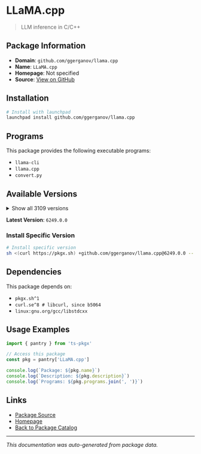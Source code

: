 # LLaMA.cpp

> LLM inference in C/C++

## Package Information

- **Domain**: `github.com/ggerganov/llama.cpp`
- **Name**: `LLaMA.cpp`
- **Homepage**: Not specified
- **Source**: [View on GitHub](https://github.com/pkgxdev/pantry/tree/main/projects/github.com/ggerganov/llama.cpp/package.yml)

## Installation

```bash
# Install with launchpad
launchpad install github.com/ggerganov/llama.cpp
```

## Programs

This package provides the following executable programs:

- `llama-cli`
- `llama.cpp`
- `convert.py`

## Available Versions

<details>
<summary>Show all 3109 versions</summary>

- `6249.0.0`, `6248.0.0`, `6247.0.0`, `6246.0.0`, `6245.0.0`
- `6244.0.0`, `6243.0.0`, `6242.0.0`, `6241.0.0`, `6240.0.0`
- `6239.0.0`, `6238.0.0`, `6237.0.0`, `6236.0.0`, `6235.0.0`
- `6229.0.0`, `6228.0.0`, `6225.0.0`, `6218.0.0`, `6215.0.0`
- `6214.0.0`, `6213.0.0`, `6210.0.0`, `6209.0.0`, `6208.0.0`
- `6207.0.0`, `6205.0.0`, `6204.0.0`, `6202.0.0`, `6201.0.0`
- `6199.0.0`, `6195.0.0`, `6193.0.0`, `6191.0.0`, `6190.0.0`
- `6189.0.0`, `6188.0.0`, `6187.0.0`, `6185.0.0`, `6184.0.0`
- `6183.0.0`, `6182.0.0`, `6181.0.0`, `6180.0.0`, `6179.0.0`
- `6178.0.0`, `6177.0.0`, `6176.0.0`, `6175.0.0`, `6174.0.0`
- `6173.0.0`, `6153.0.0`, `6152.0.0`, `6150.0.0`, `6149.0.0`
- `6148.0.0`, `6144.0.0`, `6143.0.0`, `6141.0.0`, `6140.0.0`
- `6139.0.0`, `6138.0.0`, `6137.0.0`, `6136.0.0`, `6135.0.0`
- `6134.0.0`, `6132.0.0`, `6131.0.0`, `6129.0.0`, `6128.0.0`
- `6124.0.0`, `6123.0.0`, `6122.0.0`, `6121.0.0`, `6119.0.0`
- `6118.0.0`, `6117.0.0`, `6116.0.0`, `6115.0.0`, `6114.0.0`
- `6113.0.0`, `6111.0.0`, `6109.0.0`, `6106.0.0`, `6105.0.0`
- `6104.0.0`, `6103.0.0`, `6102.0.0`, `6101.0.0`, `6100.0.0`
- `6099.0.0`, `6098.0.0`, `6097.0.0`, `6096.0.0`, `6095.0.0`
- `6093.0.0`, `6092.0.0`, `6090.0.0`, `6089.0.0`, `6088.0.0`
- `6087.0.0`, `6085.0.0`, `6084.0.0`, `6083.0.0`, `6082.0.0`
- `6081.0.0`, `6080.0.0`, `6079.0.0`, `6078.0.0`, `6076.0.0`
- `6075.0.0`, `6074.0.0`, `6073.0.0`, `6070.0.0`, `6067.0.0`
- `6066.0.0`, `6065.0.0`, `6064.0.0`, `6063.0.0`, `6062.0.0`
- `6061.0.0`, `6060.0.0`, `6059.0.0`, `6058.0.0`, `6057.0.0`
- `6056.0.0`, `6055.0.0`, `6054.0.0`, `6052.0.0`, `6051.0.0`
- `6050.0.0`, `6049.0.0`, `6048.0.0`, `6047.0.0`, `6045.0.0`
- `6044.0.0`, `6043.0.0`, `6042.0.0`, `6041.0.0`, `6040.0.0`
- `6039.0.0`, `6038.0.0`, `6037.0.0`, `6036.0.0`, `6035.0.0`
- `6032.0.0`, `6031.0.0`, `6030.0.0`, `6029.0.0`, `6027.0.0`
- `6026.0.0`, `6025.0.0`, `6024.0.0`, `6023.0.0`, `6022.0.0`
- `6020.0.0`, `6018.0.0`, `6017.0.0`, `6016.0.0`, `6015.0.0`
- `6014.0.0`, `6013.0.0`, `6012.0.0`, `6011.0.0`, `6002.0.0`
- `6001.0.0`, `6000.0.0`, `5999.0.0`, `5998.0.0`, `5997.0.0`
- `5996.0.0`, `5995.0.0`, `5994.0.0`, `5993.0.0`, `5992.0.0`
- `5990.0.0`, `5989.0.0`, `5988.0.0`, `5987.0.0`, `5986.0.0`
- `5985.0.0`, `5984.0.0`, `5981.0.0`, `5980.0.0`, `5979.0.0`
- `5978.0.0`, `5976.0.0`, `5975.0.0`, `5973.0.0`, `5972.0.0`
- `5970.0.0`, `5968.0.0`, `5967.0.0`, `5966.0.0`, `5965.0.0`
- `5963.0.0`, `5962.0.0`, `5961.0.0`, `5960.0.0`, `5959.0.0`
- `5958.0.0`, `5957.0.0`, `5956.0.0`, `5954.0.0`, `5953.0.0`
- `5952.0.0`, `5950.0.0`, `5949.0.0`, `5943.0.0`, `5942.0.0`
- `5941.0.0`, `5940.0.0`, `5937.0.0`, `5936.0.0`, `5935.0.0`
- `5934.0.0`, `5933.0.0`, `5932.0.0`, `5930.0.0`, `5929.0.0`
- `5928.0.0`, `5927.0.0`, `5924.0.0`, `5923.0.0`, `5922.0.0`
- `5921.0.0`, `5920.0.0`, `5919.0.0`, `5916.0.0`, `5914.0.0`
- `5913.0.0`, `5912.0.0`, `5911.0.0`, `5910.0.0`, `5909.0.0`
- `5908.0.0`, `5904.0.0`, `5902.0.0`, `5901.0.0`, `5900.0.0`
- `5899.0.0`, `5898.0.0`, `5897.0.0`, `5896.0.0`, `5895.0.0`
- `5894.0.0`, `5893.0.0`, `5892.0.0`, `5891.0.0`, `5890.0.0`
- `5889.0.0`, `5888.0.0`, `5887.0.0`, `5886.0.0`, `5884.0.0`
- `5882.0.0`, `5880.0.0`, `5876.0.0`, `5875.0.0`, `5874.0.0`
- `5873.0.0`, `5872.0.0`, `5870.0.0`, `5869.0.0`, `5868.0.0`
- `5867.0.0`, `5866.0.0`, `5865.0.0`, `5864.0.0`, `5863.0.0`
- `5862.0.0`, `5861.0.0`, `5860.0.0`, `5859.0.0`, `5858.0.0`
- `5857.0.0`, `5856.0.0`, `5855.0.0`, `5854.0.0`, `5853.0.0`
- `5852.0.0`, `5851.0.0`, `5849.0.0`, `5848.0.0`, `5847.0.0`
- `5846.0.0`, `5845.0.0`, `5844.0.0`, `5843.0.0`, `5841.0.0`
- `5840.0.0`, `5839.0.0`, `5838.0.0`, `5837.0.0`, `5836.0.0`
- `5835.0.0`, `5834.0.0`, `5833.0.0`, `5832.0.0`, `5831.0.0`
- `5830.0.0`, `5829.0.0`, `5828.0.0`, `5827.0.0`, `5826.0.0`
- `5825.0.0`, `5824.0.0`, `5823.0.0`, `5822.0.0`, `5821.0.0`
- `5820.0.0`, `5819.0.0`, `5817.0.0`, `5816.0.0`, `5815.0.0`
- `5814.0.0`, `5812.0.0`, `5811.0.0`, `5809.0.0`, `5808.0.0`
- `5804.0.0`, `5803.0.0`, `5802.0.0`, `5801.0.0`, `5798.0.0`
- `5797.0.0`, `5795.0.0`, `5794.0.0`, `5793.0.0`, `5792.0.0`
- `5788.0.0`, `5787.0.0`, `5785.0.0`, `5784.0.0`, `5783.0.0`
- `5782.0.0`, `5780.0.0`, `5778.0.0`, `5777.0.0`, `5775.0.0`
- `5774.0.0`, `5773.0.0`, `5772.0.0`, `5771.0.0`, `5770.0.0`
- `5769.0.0`, `5760.0.0`, `5759.0.0`, `5757.0.0`, `5756.0.0`
- `5755.0.0`, `5754.0.0`, `5753.0.0`, `5752.0.0`, `5751.0.0`
- `5749.0.0`, `5747.0.0`, `5745.0.0`, `5744.0.0`, `5743.0.0`
- `5742.0.0`, `5740.0.0`, `5738.0.0`, `5737.0.0`, `5736.0.0`
- `5735.0.0`, `5734.0.0`, `5733.0.0`, `5731.0.0`, `5729.0.0`
- `5728.0.0`, `5726.0.0`, `5723.0.0`, `5722.0.0`, `5721.0.0`
- `5720.0.0`, `5719.0.0`, `5718.0.0`, `5717.0.0`, `5716.0.0`
- `5715.0.0`, `5714.0.0`, `5713.0.0`, `5712.0.0`, `5711.0.0`
- `5709.0.0`, `5708.0.0`, `5707.0.0`, `5706.0.0`, `5704.0.0`
- `5703.0.0`, `5702.0.0`, `5701.0.0`, `5699.0.0`, `5698.0.0`
- `5697.0.0`, `5696.0.0`, `5695.0.0`, `5693.0.0`, `5689.0.0`
- `5688.0.0`, `5687.0.0`, `5686.0.0`, `5685.0.0`, `5684.0.0`
- `5683.0.0`, `5682.0.0`, `5681.0.0`, `5679.0.0`, `5676.0.0`
- `5675.0.0`, `5674.0.0`, `5673.0.0`, `5672.0.0`, `5671.0.0`
- `5670.0.0`, `5669.0.0`, `5668.0.0`, `5667.0.0`, `5666.0.0`
- `5664.0.0`, `5662.0.0`, `5659.0.0`, `5657.0.0`, `5655.0.0`
- `5654.0.0`, `5653.0.0`, `5652.0.0`, `5651.0.0`, `5650.0.0`
- `5649.0.0`, `5648.0.0`, `5646.0.0`, `5645.0.0`, `5644.0.0`
- `5642.0.0`, `5641.0.0`, `5640.0.0`, `5639.0.0`, `5638.0.0`
- `5637.0.0`, `5636.0.0`, `5634.0.0`, `5633.0.0`, `5632.0.0`
- `5631.0.0`, `5630.0.0`, `5629.0.0`, `5627.0.0`, `5625.0.0`
- `5624.0.0`, `5622.0.0`, `5621.0.0`, `5620.0.0`, `5618.0.0`
- `5617.0.0`, `5615.0.0`, `5614.0.0`, `5613.0.0`, `5612.0.0`
- `5610.0.0`, `5609.0.0`, `5608.0.0`, `5606.0.0`, `5604.0.0`
- `5603.0.0`, `5602.0.0`, `5601.0.0`, `5600.0.0`, `5598.0.0`
- `5596.0.0`, `5595.0.0`, `5593.0.0`, `5592.0.0`, `5591.0.0`
- `5590.0.0`, `5589.0.0`, `5588.0.0`, `5587.0.0`, `5586.0.0`
- `5585.0.0`, `5584.0.0`, `5581.0.0`, `5580.0.0`, `5578.0.0`
- `5577.0.0`, `5576.0.0`, `5575.0.0`, `5574.0.0`, `5573.0.0`
- `5572.0.0`, `5571.0.0`, `5569.0.0`, `5568.0.0`, `5560.0.0`
- `5559.0.0`, `5558.0.0`, `5556.0.0`, `5555.0.0`, `5554.0.0`
- `5552.0.0`, `5551.0.0`, `5548.0.0`, `5547.0.0`, `5546.0.0`
- `5545.0.0`, `5544.0.0`, `5543.0.0`, `5541.0.0`, `5540.0.0`
- `5539.0.0`, `5538.0.0`, `5537.0.0`, `5535.0.0`, `5534.0.0`
- `5533.0.0`, `5532.0.0`, `5530.0.0`, `5529.0.0`, `5526.0.0`
- `5524.0.0`, `5522.0.0`, `5519.0.0`, `5517.0.0`, `5516.0.0`
- `5515.0.0`, `5514.0.0`, `5513.0.0`, `5512.0.0`, `5510.0.0`
- `5509.0.0`, `5508.0.0`, `5506.0.0`, `5505.0.0`, `5504.0.0`
- `5503.0.0`, `5502.0.0`, `5501.0.0`, `5499.0.0`, `5498.0.0`
- `5497.0.0`, `5495.0.0`, `5494.0.0`, `5493.0.0`, `5492.0.0`
- `5490.0.0`, `5489.0.0`, `5488.0.0`, `5486.0.0`, `5484.0.0`
- `5483.0.0`, `5481.0.0`, `5480.0.0`, `5479.0.0`, `5478.0.0`
- `5477.0.0`, `5476.0.0`, `5475.0.0`, `5474.0.0`, `5473.0.0`
- `5472.0.0`, `5471.0.0`, `5468.0.0`, `5466.0.0`, `5465.0.0`
- `5464.0.0`, `5463.0.0`, `5462.0.0`, `5461.0.0`, `5460.0.0`
- `5459.0.0`, `5458.0.0`, `5456.0.0`, `5454.0.0`, `5453.0.0`
- `5452.0.0`, `5451.0.0`, `5450.0.0`, `5449.0.0`, `5448.0.0`
- `5446.0.0`, `5444.0.0`, `5443.0.0`, `5442.0.0`, `5441.0.0`
- `5440.0.0`, `5439.0.0`, `5438.0.0`, `5437.0.0`, `5436.0.0`
- `5435.0.0`, `5434.0.0`, `5432.0.0`, `5431.0.0`, `5430.0.0`
- `5429.0.0`, `5427.0.0`, `5426.0.0`, `5425.0.0`, `5423.0.0`
- `5422.0.0`, `5421.0.0`, `5417.0.0`, `5415.0.0`, `5414.0.0`
- `5412.0.0`, `5411.0.0`, `5410.0.0`, `5409.0.0`, `5406.0.0`
- `5405.0.0`, `5404.0.0`, `5402.0.0`, `5401.0.0`, `5400.0.0`
- `5395.0.0`, `5394.0.0`, `5392.0.0`, `5391.0.0`, `5390.0.0`
- `5388.0.0`, `5387.0.0`, `5385.0.0`, `5384.0.0`, `5382.0.0`
- `5381.0.0`, `5380.0.0`, `5379.0.0`, `5378.0.0`, `5377.0.0`
- `5372.0.0`, `5371.0.0`, `5370.0.0`, `5368.0.0`, `5367.0.0`
- `5366.0.0`, `5365.0.0`, `5363.0.0`, `5361.0.0`, `5360.0.0`
- `5359.0.0`, `5358.0.0`, `5357.0.0`, `5356.0.0`, `5355.0.0`
- `5354.0.0`, `5353.0.0`, `5352.0.0`, `5351.0.0`, `5350.0.0`
- `5349.0.0`, `5347.0.0`, `5346.0.0`, `5345.0.0`, `5344.0.0`
- `5342.0.0`, `5341.0.0`, `5340.0.0`, `5338.0.0`, `5336.0.0`
- `5335.0.0`, `5334.0.0`, `5333.0.0`, `5332.0.0`, `5331.0.0`
- `5330.0.0`, `5329.0.0`, `5328.0.0`, `5327.0.0`, `5326.0.0`
- `5325.0.0`, `5324.0.0`, `5323.0.0`, `5322.0.0`, `5321.0.0`
- `5320.0.0`, `5318.0.0`, `5317.0.0`, `5313.0.0`, `5311.0.0`
- `5310.0.0`, `5309.0.0`, `5308.0.0`, `5306.0.0`, `5303.0.0`
- `5302.0.0`, `5301.0.0`, `5300.0.0`, `5299.0.0`, `5298.0.0`
- `5297.0.0`, `5296.0.0`, `5295.0.0`, `5293.0.0`, `5292.0.0`
- `5289.0.0`, `5287.0.0`, `5286.0.0`, `5284.0.0`, `5283.0.0`
- `5281.0.0`, `5280.0.0`, `5279.0.0`, `5278.0.0`, `5277.0.0`
- `5276.0.0`, `5275.0.0`, `5274.0.0`, `5273.0.0`, `5272.0.0`
- `5271.0.0`, `5270.0.0`, `5269.0.0`, `5267.0.0`, `5266.0.0`
- `5265.0.0`, `5261.0.0`, `5260.0.0`, `5259.0.0`, `5258.0.0`
- `5257.0.0`, `5255.0.0`, `5254.0.0`, `5253.0.0`, `5252.0.0`
- `5250.0.0`, `5249.0.0`, `5248.0.0`, `5246.0.0`, `5243.0.0`
- `5242.0.0`, `5241.0.0`, `5239.0.0`, `5237.0.0`, `5236.0.0`
- `5235.0.0`, `5233.0.0`, `5232.0.0`, `5231.0.0`, `5230.0.0`
- `5228.0.0`, `5226.0.0`, `5225.0.0`, `5223.0.0`, `5222.0.0`
- `5221.0.0`, `5220.0.0`, `5219.0.0`, `5218.0.0`, `5217.0.0`
- `5216.0.0`, `5215.0.0`, `5214.0.0`, `5213.0.0`, `5212.0.0`
- `5211.0.0`, `5210.0.0`, `5209.0.0`, `5208.0.0`, `5207.0.0`
- `5205.0.0`, `5204.0.0`, `5202.0.0`, `5201.0.0`, `5200.0.0`
- `5199.0.0`, `5198.0.0`, `5197.0.0`, `5196.0.0`, `5195.0.0`
- `5194.0.0`, `5193.0.0`, `5192.0.0`, `5191.0.0`, `5190.0.0`
- `5189.0.0`, `5188.0.0`, `5187.0.0`, `5186.0.0`, `5185.0.0`
- `5184.0.0`, `5181.0.0`, `5180.0.0`, `5178.0.0`, `5177.0.0`
- `5176.0.0`, `5175.0.0`, `5174.0.0`, `5173.0.0`, `5171.0.0`
- `5170.0.0`, `5169.0.0`, `5166.0.0`, `5165.0.0`, `5164.0.0`
- `5163.0.0`, `5162.0.0`, `5161.0.0`, `5160.0.0`, `5159.0.0`
- `5158.0.0`, `5156.0.0`, `5155.0.0`, `5153.0.0`, `5152.0.0`
- `5151.0.0`, `5150.0.0`, `5149.0.0`, `5148.0.0`, `5147.0.0`
- `5146.0.0`, `5145.0.0`, `5144.0.0`, `5143.0.0`, `5142.0.0`
- `5141.0.0`, `5140.0.0`, `5138.0.0`, `5137.0.0`, `5136.0.0`
- `5135.0.0`, `5134.0.0`, `5133.0.0`, `5132.0.0`, `5131.0.0`
- `5129.0.0`, `5127.0.0`, `5126.0.0`, `5125.0.0`, `5124.0.0`
- `5123.0.0`, `5122.0.0`, `5121.0.0`, `5120.0.0`, `5119.0.0`
- `5118.0.0`, `5117.0.0`, `5116.0.0`, `5115.0.0`, `5114.0.0`
- `5113.0.0`, `5108.0.0`, `5107.0.0`, `5106.0.0`, `5099.0.0`
- `5097.0.0`, `5096.0.0`, `5094.0.0`, `5093.0.0`, `5092.0.0`
- `5089.0.0`, `5086.0.0`, `5085.0.0`, `5084.0.0`, `5083.0.0`
- `5082.0.0`, `5081.0.0`, `5080.0.0`, `5079.0.0`, `5078.0.0`
- `5076.0.0`, `5074.0.0`, `5073.0.0`, `5072.0.0`, `5071.0.0`
- `5066.0.0`, `5064.0.0`, `5062.0.0`, `5061.0.0`, `5060.0.0`
- `5059.0.0`, `5058.0.0`, `5057.0.0`, `5056.0.0`, `5055.0.0`
- `5054.0.0`, `5053.0.0`, `5052.0.0`, `5050.0.0`, `5049.0.0`
- `5046.0.0`, `5045.0.0`, `5043.0.0`, `5041.0.0`, `5039.0.0`
- `5038.0.0`, `5037.0.0`, `5036.0.0`, `5035.0.0`, `5034.0.0`
- `5033.0.0`, `5032.0.0`, `5031.0.0`, `5030.0.0`, `5029.0.0`
- `5028.0.0`, `5026.0.0`, `5025.0.0`, `5022.0.0`, `5021.0.0`
- `5019.0.0`, `5018.0.0`, `5017.0.0`, `5016.0.0`, `5015.0.0`
- `5013.0.0`, `5012.0.0`, `5010.0.0`, `5009.0.0`, `5006.0.0`
- `5005.0.0`, `5004.0.0`, `5003.0.0`, `5002.0.0`, `5001.0.0`
- `4999.0.0`, `4998.0.0`, `4997.0.0`, `4992.0.0`, `4991.0.0`
- `4990.0.0`, `4988.0.0`, `4987.0.0`, `4986.0.0`, `4985.0.0`
- `4984.0.0`, `4982.0.0`, `4981.0.0`, `4980.0.0`, `4978.0.0`
- `4977.0.0`, `4976.0.0`, `4974.0.0`, `4972.0.0`, `4970.0.0`
- `4969.0.0`, `4967.0.0`, `4966.0.0`, `4964.0.0`, `4963.0.0`
- `4961.0.0`, `4958.0.0`, `4957.0.0`, `4956.0.0`, `4953.0.0`
- `4951.0.0`, `4948.0.0`, `4947.0.0`, `4945.0.0`, `4944.0.0`
- `4942.0.0`, `4940.0.0`, `4939.0.0`, `4938.0.0`, `4937.0.0`
- `4936.0.0`, `4935.0.0`, `4934.0.0`, `4933.0.0`, `4932.0.0`
- `4930.0.0`, `4929.0.0`, `4927.0.0`, `4926.0.0`, `4925.0.0`
- `4924.0.0`, `4923.0.0`, `4921.0.0`, `4920.0.0`, `4919.0.0`
- `4916.0.0`, `4915.0.0`, `4914.0.0`, `4913.0.0`, `4912.0.0`
- `4911.0.0`, `4910.0.0`, `4909.0.0`, `4908.0.0`, `4907.0.0`
- `4905.0.0`, `4903.0.0`, `4902.0.0`, `4901.0.0`, `4900.0.0`
- `4899.0.0`, `4898.0.0`, `4897.0.0`, `4896.0.0`, `4895.0.0`
- `4893.0.0`, `4892.0.0`, `4891.0.0`, `4889.0.0`, `4888.0.0`
- `4886.0.0`, `4885.0.0`, `4884.0.0`, `4882.0.0`, `4880.0.0`
- `4879.0.0`, `4877.0.0`, `4876.0.0`, `4875.0.0`, `4874.0.0`
- `4873.0.0`, `4872.0.0`, `4871.0.0`, `4870.0.0`, `4869.0.0`
- `4868.0.0`, `4867.0.0`, `4865.0.0`, `4864.0.0`, `4863.0.0`
- `4861.0.0`, `4860.0.0`, `4859.0.0`, `4856.0.0`, `4855.0.0`
- `4854.0.0`, `4853.0.0`, `4851.0.0`, `4849.0.0`, `4848.0.0`
- `4847.0.0`, `4846.0.0`, `4837.0.0`, `4836.0.0`, `4835.0.0`
- `4834.0.0`, `4833.0.0`, `4832.0.0`, `4831.0.0`, `4830.0.0`
- `4829.0.0`, `4827.0.0`, `4826.0.0`, `4824.0.0`, `4823.0.0`
- `4821.0.0`, `4820.0.0`, `4819.0.0`, `4818.0.0`, `4806.0.0`
- `4805.0.0`, `4804.0.0`, `4803.0.0`, `4801.0.0`, `4800.0.0`
- `4799.0.0`, `4798.0.0`, `4797.0.0`, `4796.0.0`, `4793.0.0`
- `4792.0.0`, `4790.0.0`, `4789.0.0`, `4788.0.0`, `4786.0.0`
- `4785.0.0`, `4784.0.0`, `4783.0.0`, `4778.0.0`, `4777.0.0`
- `4776.0.0`, `4775.0.0`, `4774.0.0`, `4773.0.0`, `4771.0.0`
- `4770.0.0`, `4769.0.0`, `4768.0.0`, `4767.0.0`, `4765.0.0`
- `4764.0.0`, `4763.0.0`, `4762.0.0`, `4761.0.0`, `4760.0.0`
- `4759.0.0`, `4756.0.0`, `4755.0.0`, `4754.0.0`, `4753.0.0`
- `4751.0.0`, `4749.0.0`, `4747.0.0`, `4746.0.0`, `4745.0.0`
- `4743.0.0`, `4742.0.0`, `4739.0.0`, `4738.0.0`, `4735.0.0`
- `4734.0.0`, `4733.0.0`, `4732.0.0`, `4731.0.0`, `4730.0.0`
- `4728.0.0`, `4727.0.0`, `4724.0.0`, `4722.0.0`, `4721.0.0`
- `4720.0.0`, `4719.0.0`, `4718.0.0`, `4717.0.0`, `4716.0.0`
- `4714.0.0`, `4713.0.0`, `4712.0.0`, `4710.0.0`, `4708.0.0`
- `4707.0.0`, `4706.0.0`, `4705.0.0`, `4704.0.0`, `4702.0.0`
- `4699.0.0`, `4698.0.0`, `4696.0.0`, `4695.0.0`, `4694.0.0`
- `4692.0.0`, `4689.0.0`, `4688.0.0`, `4686.0.0`, `4683.0.0`
- `4682.0.0`, `4681.0.0`, `4679.0.0`, `4678.0.0`, `4677.0.0`
- `4676.0.0`, `4675.0.0`, `4671.0.0`, `4667.0.0`, `4666.0.0`
- `4663.0.0`, `4662.0.0`, `4661.0.0`, `4660.0.0`, `4659.0.0`
- `4658.0.0`, `4657.0.0`, `4651.0.0`, `4649.0.0`, `4648.0.0`
- `4647.0.0`, `4646.0.0`, `4644.0.0`, `4643.0.0`, `4642.0.0`
- `4641.0.0`, `4640.0.0`, `4639.0.0`, `4637.0.0`, `4636.0.0`
- `4634.0.0`, `4633.0.0`, `4631.0.0`, `4628.0.0`, `4623.0.0`
- `4621.0.0`, `4620.0.0`, `4619.0.0`, `4618.0.0`, `4617.0.0`
- `4616.0.0`, `4615.0.0`, `4614.0.0`, `4613.0.0`, `4611.0.0`
- `4610.0.0`, `4609.0.0`, `4608.0.0`, `4607.0.0`, `4606.0.0`
- `4605.0.0`, `4604.0.0`, `4603.0.0`, `4601.0.0`, `4600.0.0`
- `4599.0.0`, `4598.0.0`, `4595.0.0`, `4594.0.0`, `4589.0.0`
- `4588.0.0`, `4586.0.0`, `4585.0.0`, `4583.0.0`, `4581.0.0`
- `4580.0.0`, `4576.0.0`, `4575.0.0`, `4574.0.0`, `4572.0.0`
- `4570.0.0`, `4569.0.0`, `4568.0.0`, `4567.0.0`, `4566.0.0`
- `4565.0.0`, `4564.0.0`, `4562.0.0`, `4560.0.0`, `4559.0.0`
- `4557.0.0`, `4552.0.0`, `4550.0.0`, `4549.0.0`, `4548.0.0`
- `4547.0.0`, `4546.0.0`, `4545.0.0`, `4543.0.0`, `4542.0.0`
- `4539.0.0`, `4538.0.0`, `4537.0.0`, `4536.0.0`, `4535.0.0`
- `4534.0.0`, `4533.0.0`, `4532.0.0`, `4529.0.0`, `4528.0.0`
- `4527.0.0`, `4526.0.0`, `4525.0.0`, `4524.0.0`, `4523.0.0`
- `4522.0.0`, `4521.0.0`, `4520.0.0`, `4519.0.0`, `4518.0.0`
- `4516.0.0`, `4514.0.0`, `4513.0.0`, `4512.0.0`, `4510.0.0`
- `4509.0.0`, `4508.0.0`, `4506.0.0`, `4504.0.0`, `4503.0.0`
- `4502.0.0`, `4501.0.0`, `4500.0.0`, `4499.0.0`, `4497.0.0`
- `4493.0.0`, `4491.0.0`, `4488.0.0`, `4487.0.0`, `4485.0.0`
- `4481.0.0`, `4475.0.0`, `4474.0.0`, `4468.0.0`, `4467.0.0`
- `4466.0.0`, `4465.0.0`, `4464.0.0`, `4458.0.0`, `4457.0.0`
- `4456.0.0`, `4453.0.0`, `4451.0.0`, `4450.0.0`, `4447.0.0`
- `4446.0.0`, `4445.0.0`, `4443.0.0`, `4440.0.0`, `4439.0.0`
- `4438.0.0`, `4437.0.0`, `4435.0.0`, `4434.0.0`, `4433.0.0`
- `4432.0.0`, `4431.0.0`, `4430.0.0`, `4428.0.0`, `4426.0.0`
- `4425.0.0`, `4424.0.0`, `4423.0.0`, `4422.0.0`, `4421.0.0`
- `4420.0.0`, `4419.0.0`, `4418.0.0`, `4416.0.0`, `4415.0.0`
- `4414.0.0`, `4411.0.0`, `4409.0.0`, `4406.0.0`, `4404.0.0`
- `4403.0.0`, `4402.0.0`, `4400.0.0`, `4399.0.0`, `4398.0.0`
- `4397.0.0`, `4396.0.0`, `4394.0.0`, `4393.0.0`, `4392.0.0`
- `4391.0.0`, `4390.0.0`, `4389.0.0`, `4388.0.0`, `4387.0.0`
- `4386.0.0`, `4385.0.0`, `4384.0.0`, `4383.0.0`, `4382.0.0`
- `4381.0.0`, `4380.0.0`, `4379.0.0`, `4378.0.0`, `4376.0.0`
- `4375.0.0`, `4372.0.0`, `4371.0.0`, `4369.0.0`, `4368.0.0`
- `4367.0.0`, `4366.0.0`, `4365.0.0`, `4363.0.0`, `4362.0.0`
- `4361.0.0`, `4360.0.0`, `4359.0.0`, `4358.0.0`, `4357.0.0`
- `4354.0.0`, `4353.0.0`, `4351.0.0`, `4350.0.0`, `4349.0.0`
- `4348.0.0`, `4343.0.0`, `4342.0.0`, `4341.0.0`, `4338.0.0`
- `4337.0.0`, `4333.0.0`, `4331.0.0`, `4329.0.0`, `4327.0.0`
- `4326.0.0`, `4325.0.0`, `4324.0.0`, `4321.0.0`, `4320.0.0`
- `4319.0.0`, `4318.0.0`, `4317.0.0`, `4315.0.0`, `4314.0.0`
- `4312.0.0`, `4311.0.0`, `4304.0.0`, `4302.0.0`, `4301.0.0`
- `4300.0.0`, `4299.0.0`, `4298.0.0`, `4297.0.0`, `4296.0.0`
- `4295.0.0`, `4293.0.0`, `4292.0.0`, `4291.0.0`, `4290.0.0`
- `4288.0.0`, `4287.0.0`, `4285.0.0`, `4284.0.0`, `4283.0.0`
- `4282.0.0`, `4281.0.0`, `4280.0.0`, `4279.0.0`, `4276.0.0`
- `4273.0.0`, `4272.0.0`, `4271.0.0`, `4267.0.0`, `4266.0.0`
- `4265.0.0`, `4262.0.0`, `4261.0.0`, `4260.0.0`, `4258.0.0`
- `4256.0.0`, `4255.0.0`, `4254.0.0`, `4253.0.0`, `4248.0.0`
- `4246.0.0`, `4243.0.0`, `4242.0.0`, `4240.0.0`, `4239.0.0`
- `4234.0.0`, `4233.0.0`, `4231.0.0`, `4230.0.0`, `4227.0.0`
- `4226.0.0`, `4224.0.0`, `4222.0.0`, `4221.0.0`, `4220.0.0`
- `4219.0.0`, `4218.0.0`, `4217.0.0`, `4216.0.0`, `4215.0.0`
- `4214.0.0`, `4212.0.0`, `4210.0.0`, `4209.0.0`, `4208.0.0`
- `4206.0.0`, `4204.0.0`, `4203.0.0`, `4202.0.0`, `4201.0.0`
- `4200.0.0`, `4195.0.0`, `4191.0.0`, `4179.0.0`, `4178.0.0`
- `4177.0.0`, `4176.0.0`, `4175.0.0`, `4174.0.0`, `4173.0.0`
- `4171.0.0`, `4170.0.0`, `4169.0.0`, `4168.0.0`, `4167.0.0`
- `4164.0.0`, `4163.0.0`, `4162.0.0`, `4161.0.0`, `4160.0.0`
- `4157.0.0`, `4154.0.0`, `4153.0.0`, `4151.0.0`, `4150.0.0`
- `4149.0.0`, `4148.0.0`, `4143.0.0`, `4142.0.0`, `4141.0.0`
- `4139.0.0`, `4138.0.0`, `4137.0.0`, `4134.0.0`, `4133.0.0`
- `4132.0.0`, `4131.0.0`, `4130.0.0`, `4129.0.0`, `4128.0.0`
- `4127.0.0`, `4126.0.0`, `4122.0.0`, `4120.0.0`, `4118.0.0`
- `4115.0.0`, `4114.0.0`, `4113.0.0`, `4112.0.0`, `4111.0.0`
- `4103.0.0`, `4102.0.0`, `4100.0.0`, `4098.0.0`, `4095.0.0`
- `4094.0.0`, `4092.0.0`, `4091.0.0`, `4088.0.0`, `4087.0.0`
- `4082.0.0`, `4081.0.0`, `4080.0.0`, `4079.0.0`, `4078.0.0`
- `4077.0.0`, `4076.0.0`, `4075.0.0`, `4071.0.0`, `4069.0.0`
- `4068.0.0`, `4067.0.0`, `4066.0.0`, `4065.0.0`, `4062.0.0`
- `4056.0.0`, `4055.0.0`, `4053.0.0`, `4052.0.0`, `4050.0.0`
- `4048.0.0`, `4044.0.0`, `4042.0.0`, `4041.0.0`, `4040.0.0`
- `4038.0.0`, `4037.0.0`, `4036.0.0`, `4034.0.0`, `4033.0.0`
- `4032.0.0`, `4027.0.0`, `4026.0.0`, `4025.0.0`, `4024.0.0`
- `4023.0.0`, `4020.0.0`, `4019.0.0`, `4016.0.0`, `4015.0.0`
- `4014.0.0`, `4013.0.0`, `4011.0.0`, `4010.0.0`, `4009.0.0`
- `4007.0.0`, `4006.0.0`, `4005.0.0`, `4003.0.0`, `4002.0.0`
- `4001.0.0`, `4000.0.0`, `3999.0.0`, `3998.0.0`, `3997.0.0`
- `3996.0.0`, `3995.0.0`, `3994.0.0`, `3991.0.0`, `3990.0.0`
- `3989.0.0`, `3988.0.0`, `3987.0.0`, `3985.0.0`, `3984.0.0`
- `3983.0.0`, `3982.0.0`, `3978.0.0`, `3977.0.0`, `3975.0.0`
- `3974.0.0`, `3972.0.0`, `3971.0.0`, `3970.0.0`, `3967.0.0`
- `3964.0.0`, `3962.0.0`, `3961.0.0`, `3960.0.0`, `3958.0.0`
- `3957.0.0`, `3952.0.0`, `3950.0.0`, `3949.0.0`, `3948.0.0`
- `3946.0.0`, `3943.0.0`, `3942.0.0`, `3941.0.0`, `3940.0.0`
- `3939.0.0`, `3938.0.0`, `3936.0.0`, `3935.0.0`, `3933.0.0`
- `3932.0.0`, `3931.0.0`, `3930.0.0`, `3927.0.0`, `3926.0.0`
- `3925.0.0`, `3923.0.0`, `3922.0.0`, `3921.0.0`, `3920.0.0`
- `3917.0.0`, `3916.0.0`, `3914.0.0`, `3912.0.0`, `3911.0.0`
- `3909.0.0`, `3907.0.0`, `3906.0.0`, `3905.0.0`, `3904.0.0`
- `3903.0.0`, `3902.0.0`, `3901.0.0`, `3899.0.0`, `3898.0.0`
- `3896.0.0`, `3895.0.0`, `3892.0.0`, `3889.0.0`, `3887.0.0`
- `3886.0.0`, `3883.0.0`, `3880.0.0`, `3878.0.0`, `3874.0.0`
- `3873.0.0`, `3872.0.0`, `3870.0.0`, `3869.0.0`, `3868.0.0`
- `3867.0.0`, `3866.0.0`, `3865.0.0`, `3864.0.0`, `3863.0.0`
- `3861.0.0`, `3856.0.0`, `3855.0.0`, `3853.0.0`, `3849.0.0`
- `3848.0.0`, `3847.0.0`, `3841.0.0`, `3837.0.0`, `3835.0.0`
- `3834.0.0`, `3832.0.0`, `3831.0.0`, `3829.0.0`, `3828.0.0`
- `3827.0.0`, `3825.0.0`, `3824.0.0`, `3823.0.0`, `3822.0.0`
- `3821.0.0`, `3818.0.0`, `3817.0.0`, `3816.0.0`, `3814.0.0`
- `3813.0.0`, `3812.0.0`, `3811.0.0`, `3808.0.0`, `3807.0.0`
- `3806.0.0`, `3805.0.0`, `3804.0.0`, `3803.0.0`, `3802.0.0`
- `3801.0.0`, `3800.0.0`, `3799.0.0`, `3798.0.0`, `3795.0.0`
- `3790.0.0`, `3789.0.0`, `3788.0.0`, `3787.0.0`, `3786.0.0`
- `3785.0.0`, `3783.0.0`, `3782.0.0`, `3781.0.0`, `3779.0.0`
- `3778.0.0`, `3777.0.0`, `3775.0.0`, `3774.0.0`, `3772.0.0`
- `3771.0.0`, `3770.0.0`, `3767.0.0`, `3766.0.0`, `3765.0.0`
- `3764.0.0`, `3763.0.0`, `3761.0.0`, `3760.0.0`, `3759.0.0`
- `3756.0.0`, `3755.0.0`, `3754.0.0`, `3753.0.0`, `3752.0.0`
- `3751.0.0`, `3750.0.0`, `3749.0.0`, `3747.0.0`, `3744.0.0`
- `3743.0.0`, `3740.0.0`, `3737.0.0`, `3735.0.0`, `3733.0.0`
- `3731.0.0`, `3729.0.0`, `3728.0.0`, `3727.0.0`, `3726.0.0`
- `3725.0.0`, `3723.0.0`, `3721.0.0`, `3720.0.0`, `3718.0.0`
- `3717.0.0`, `3716.0.0`, `3715.0.0`, `3714.0.0`, `3713.0.0`
- `3711.0.0`, `3707.0.0`, `3706.0.0`, `3705.0.0`, `3704.0.0`
- `3703.0.0`, `3702.0.0`, `3701.0.0`, `3700.0.0`, `3699.0.0`
- `3688.0.0`, `3687.0.0`, `3686.0.0`, `3685.0.0`, `3684.0.0`
- `3683.0.0`, `3682.0.0`, `3681.0.0`, `3680.0.0`, `3678.0.0`
- `3677.0.0`, `3676.0.0`, `3675.0.0`, `3674.0.0`, `3672.0.0`
- `3671.0.0`, `3669.0.0`, `3668.0.0`, `3667.0.0`, `3666.0.0`
- `3664.0.0`, `3661.0.0`, `3658.0.0`, `3656.0.0`, `3655.0.0`
- `3654.0.0`, `3652.0.0`, `3651.0.0`, `3649.0.0`, `3647.0.0`
- `3645.0.0`, `3644.0.0`, `3643.0.0`, `3639.0.0`, `3636.0.0`
- `3635.0.0`, `3634.0.0`, `3633.0.0`, `3632.0.0`, `3631.0.0`
- `3630.0.0`, `3629.0.0`, `3625.0.0`, `3623.0.0`, `3622.0.0`
- `3621.0.0`, `3620.0.0`, `3617.0.0`, `3616.0.0`, `3615.0.0`
- `3614.0.0`, `3613.0.0`, `3612.0.0`, `3611.0.0`, `3610.0.0`
- `3609.0.0`, `3608.0.0`, `3607.0.0`, `3606.0.0`, `3604.0.0`
- `3603.0.0`, `3600.0.0`, `3599.0.0`, `3598.0.0`, `3593.0.0`
- `3592.0.0`, `3591.0.0`, `3590.0.0`, `3589.0.0`, `3588.0.0`
- `3587.0.0`, `3585.0.0`, `3584.0.0`, `3583.0.0`, `3582.0.0`
- `3581.0.0`, `3580.0.0`, `3578.0.0`, `3577.0.0`, `3575.0.0`
- `3574.0.0`, `3573.0.0`, `3571.0.0`, `3567.0.0`, `3566.0.0`
- `3565.0.0`, `3564.0.0`, `3563.0.0`, `3561.0.0`, `3560.0.0`
- `3559.0.0`, `3557.0.0`, `3556.0.0`, `3551.0.0`, `3547.0.0`
- `3543.0.0`, `3542.0.0`, `3541.0.0`, `3540.0.0`, `3539.0.0`
- `3538.0.0`, `3537.0.0`, `3536.0.0`, `3534.0.0`, `3532.0.0`
- `3531.0.0`, `3529.0.0`, `3528.0.0`, `3527.0.0`, `3525.0.0`
- `3524.0.0`, `3522.0.0`, `3520.0.0`, `3519.0.0`, `3517.0.0`
- `3516.0.0`, `3515.0.0`, `3512.0.0`, `3510.0.0`, `3509.0.0`
- `3508.0.0`, `3506.0.0`, `3505.0.0`, `3504.0.0`, `3503.0.0`
- `3502.0.0`, `3501.0.0`, `3500.0.0`, `3499.0.0`, `3498.0.0`
- `3497.0.0`, `3496.0.0`, `3495.0.0`, `3490.0.0`, `3489.0.0`
- `3488.0.0`, `3487.0.0`, `3486.0.0`, `3485.0.0`, `3484.0.0`
- `3483.0.0`, `3482.0.0`, `3479.0.0`, `3472.0.0`, `3471.0.0`
- `3470.0.0`, `3469.0.0`, `3468.0.0`, `3467.0.0`, `3465.0.0`
- `3464.0.0`, `3463.0.0`, `3462.0.0`, `3461.0.0`, `3460.0.0`
- `3459.0.0`, `3458.0.0`, `3456.0.0`, `3452.0.0`, `3451.0.0`
- `3450.0.0`, `3449.0.0`, `3447.0.0`, `3445.0.0`, `3442.0.0`
- `3441.0.0`, `3440.0.0`, `3438.0.0`, `3437.0.0`, `3436.0.0`
- `3434.0.0`, `3433.0.0`, `3428.0.0`, `3427.0.0`, `3425.0.0`
- `3423.0.0`, `3421.0.0`, `3419.0.0`, `3418.0.0`, `3416.0.0`
- `3412.0.0`, `3408.0.0`, `3407.0.0`, `3406.0.0`, `3405.0.0`
- `3403.0.0`, `3402.0.0`, `3400.0.0`, `3398.0.0`, `3396.0.0`
- `3394.0.0`, `3393.0.0`, `3392.0.0`, `3389.0.0`, `3387.0.0`
- `3386.0.0`, `3385.0.0`, `3384.0.0`, `3383.0.0`, `3382.0.0`
- `3381.0.0`, `3378.0.0`, `3376.0.0`, `3375.0.0`, `3374.0.0`
- `3373.0.0`, `3371.0.0`, `3370.0.0`, `3369.0.0`, `3368.0.0`
- `3367.0.0`, `3366.0.0`, `3365.0.0`, `3363.0.0`, `3361.0.0`
- `3358.0.0`, `3356.0.0`, `3355.0.0`, `3354.0.0`, `3353.0.0`
- `3347.0.0`, `3345.0.0`, `3342.0.0`, `3341.0.0`, `3340.0.0`
- `3334.0.0`, `3333.0.0`, `3332.0.0`, `3328.0.0`, `3327.0.0`
- `3325.0.0`, `3324.0.0`, `3322.0.0`, `3317.0.0`, `3316.0.0`
- `3315.0.0`, `3314.0.0`, `3311.0.0`, `3309.0.0`, `3307.0.0`
- `3306.0.0`, `3305.0.0`, `3304.0.0`, `3303.0.0`, `3295.0.0`
- `3294.0.0`, `3293.0.0`, `3292.0.0`, `3291.0.0`, `3290.0.0`
- `3289.0.0`, `3287.0.0`, `3286.0.0`, `3285.0.0`, `3284.0.0`
- `3283.0.0`, `3282.0.0`, `3280.0.0`, `3279.0.0`, `3278.0.0`
- `3276.0.0`, `3274.0.0`, `3273.0.0`, `3269.0.0`, `3267.0.0`
- `3266.0.0`, `3265.0.0`, `3264.0.0`, `3263.0.0`, `3262.0.0`
- `3261.0.0`, `3260.0.0`, `3259.0.0`, `3258.0.0`, `3256.0.0`
- `3254.0.0`, `3252.0.0`, `3250.0.0`, `3249.0.0`, `3248.0.0`
- `3246.0.0`, `3245.0.0`, `3243.0.0`, `3242.0.0`, `3241.0.0`
- `3240.0.0`, `3233.0.0`, `3232.0.0`, `3231.0.0`, `3230.0.0`
- `3229.0.0`, `3228.0.0`, `3227.0.0`, `3226.0.0`, `3223.0.0`
- `3222.0.0`, `3220.0.0`, `3219.0.0`, `3218.0.0`, `3216.0.0`
- `3212.0.0`, `3211.0.0`, `3209.0.0`, `3208.0.0`, `3206.0.0`
- `3205.0.0`, `3204.0.0`, `3202.0.0`, `3201.0.0`, `3199.0.0`
- `3197.0.0`, `3195.0.0`, `3194.0.0`, `3193.0.0`, `3190.0.0`
- `3189.0.0`, `3188.0.0`, `3187.0.0`, `3186.0.0`, `3184.0.0`
- `3183.0.0`, `3182.0.0`, `3181.0.0`, `3180.0.0`, `3179.0.0`
- `3178.0.0`, `3177.0.0`, `3175.0.0`, `3166.0.0`, `3163.0.0`
- `3162.0.0`, `3158.0.0`, `3156.0.0`, `3154.0.0`, `3153.0.0`
- `3152.0.0`, `3151.0.0`, `3150.0.0`, `3149.0.0`, `3148.0.0`
- `3147.0.0`, `3146.0.0`, `3145.0.0`, `3143.0.0`, `3140.0.0`
- `3139.0.0`, `3138.0.0`, `3135.0.0`, `3134.0.0`, `3131.0.0`
- `3130.0.0`, `3091.0.0`, `3089.0.0`, `3088.0.0`, `3087.0.0`
- `3086.0.0`, `3085.0.0`, `3083.0.0`, `3082.0.0`, `3080.0.0`
- `3079.0.0`, `3078.0.0`, `3077.0.0`, `3076.0.0`, `3075.0.0`
- `3074.0.0`, `3073.0.0`, `3072.0.0`, `3071.0.0`, `3070.0.0`
- `3067.0.0`, `3066.0.0`, `3065.0.0`, `3063.0.0`, `3058.0.0`
- `3056.0.0`, `3051.0.0`, `3046.0.0`, `3045.0.0`, `3044.0.0`
- `3042.0.0`, `3040.0.0`, `3039.0.0`, `3038.0.0`, `3037.0.0`
- `3036.0.0`, `3035.0.0`, `3033.0.0`, `3030.0.0`, `3029.0.0`
- `3028.0.0`, `3027.0.0`, `3026.0.0`, `3025.0.0`, `3024.0.0`
- `3023.0.0`, `3021.0.0`, `3019.0.0`, `3018.0.0`, `3015.0.0`
- `3014.0.0`, `3012.0.0`, `3011.0.0`, `3010.0.0`, `3008.0.0`
- `3007.0.0`, `3006.0.0`, `3003.0.0`, `3001.0.0`, `2998.0.0`
- `2996.0.0`, `2995.0.0`, `2994.0.0`, `2993.0.0`, `2992.0.0`
- `2989.0.0`, `2988.0.0`, `2985.0.0`, `2984.0.0`, `2982.0.0`
- `2981.0.0`, `2979.0.0`, `2978.0.0`, `2976.0.0`, `2974.0.0`
- `2973.0.0`, `2972.0.0`, `2970.0.0`, `2969.0.0`, `2968.0.0`
- `2967.0.0`, `2966.0.0`, `2965.0.0`, `2964.0.0`, `2963.0.0`
- `2962.0.0`, `2961.0.0`, `2958.0.0`, `2956.0.0`, `2955.0.0`
- `2953.0.0`, `2952.0.0`, `2950.0.0`, `2949.0.0`, `2948.0.0`
- `2946.0.0`, `2945.0.0`, `2943.0.0`, `2941.0.0`, `2940.0.0`
- `2939.0.0`, `2938.0.0`, `2937.0.0`, `2936.0.0`, `2934.0.0`
- `2933.0.0`, `2932.0.0`, `2930.0.0`, `2929.0.0`, `2928.0.0`
- `2927.0.0`, `2926.0.0`, `2923.0.0`, `2922.0.0`, `2921.0.0`
- `2918.0.0`, `2917.0.0`, `2916.0.0`, `2915.0.0`, `2914.0.0`
- `2913.0.0`, `2910.0.0`, `2909.0.0`, `2908.0.0`, `2906.0.0`
- `2901.0.0`, `2899.0.0`, `2897.0.0`, `2894.0.0`, `2893.0.0`
- `2892.0.0`, `2891.0.0`, `2890.0.0`, `2889.0.0`, `2885.0.0`
- `2884.0.0`, `2879.0.0`, `2878.0.0`, `2877.0.0`, `2876.0.0`
- `2875.0.0`, `2874.0.0`, `2871.0.0`, `2870.0.0`, `2868.0.0`
- `2867.0.0`, `2865.0.0`, `2864.0.0`, `2862.0.0`, `2861.0.0`
- `2860.0.0`, `2859.0.0`, `2854.0.0`, `2852.0.0`, `2848.0.0`
- `2847.0.0`, `2846.0.0`, `2845.0.0`, `2844.0.0`, `2843.0.0`
- `2842.0.0`, `2840.0.0`, `2839.0.0`, `2838.0.0`, `2837.0.0`
- `2836.0.0`, `2835.0.0`, `2834.0.0`, `2831.0.0`, `2830.0.0`
- `2828.0.0`, `2826.0.0`, `2824.0.0`, `2822.0.0`, `2821.0.0`
- `2820.0.0`, `2818.0.0`, `2817.0.0`, `2816.0.0`, `2815.0.0`
- `2813.0.0`, `2812.0.0`, `2811.0.0`, `2808.0.0`, `2805.0.0`
- `2804.0.0`, `2803.0.0`, `2800.0.0`, `2797.0.0`, `2794.0.0`
- `2793.0.0`, `2791.0.0`, `2789.0.0`, `2787.0.0`, `2785.0.0`
- `2784.0.0`, `2783.0.0`, `2781.0.0`, `2780.0.0`, `2779.0.0`
- `2777.0.0`, `2776.0.0`, `2775.0.0`, `2774.0.0`, `2773.0.0`
- `2772.0.0`, `2771.0.0`, `2769.0.0`, `2767.0.0`, `2766.0.0`
- `2764.0.0`, `2763.0.0`, `2761.0.0`, `2760.0.0`, `2757.0.0`
- `2756.0.0`, `2755.0.0`, `2754.0.0`, `2753.0.0`, `2751.0.0`
- `2750.0.0`, `2749.0.0`, `2748.0.0`, `2747.0.0`, `2746.0.0`
- `2740.0.0`, `2737.0.0`, `2736.0.0`, `2735.0.0`, `2734.0.0`
- `2731.0.0`, `2730.0.0`, `2729.0.0`, `2728.0.0`, `2727.0.0`
- `2724.0.0`, `2717.0.0`, `2715.0.0`, `2714.0.0`, `2712.0.0`
- `2710.0.0`, `2709.0.0`, `2708.0.0`, `2707.0.0`, `2702.0.0`
- `2700.0.0`, `2699.0.0`, `2698.0.0`, `2697.0.0`, `2696.0.0`
- `2694.0.0`, `2692.0.0`, `2691.0.0`, `2690.0.0`, `2687.0.0`
- `2686.0.0`, `2684.0.0`, `2683.0.0`, `2681.0.0`, `2680.0.0`
- `2679.0.0`, `2678.0.0`, `2676.0.0`, `2675.0.0`, `2674.0.0`
- `2673.0.0`, `2671.0.0`, `2670.0.0`, `2669.0.0`, `2667.0.0`
- `2666.0.0`, `2665.0.0`, `2664.0.0`, `2663.0.0`, `2661.0.0`
- `2660.0.0`, `2658.0.0`, `2657.0.0`, `2656.0.0`, `2646.0.0`
- `2645.0.0`, `2636.0.0`, `2632.0.0`, `2630.0.0`, `2629.0.0`
- `2619.0.0`, `2615.0.0`, `2613.0.0`, `2612.0.0`, `2608.0.0`
- `2589.0.0`, `2586.0.0`, `2581.0.0`, `2579.0.0`, `2578.0.0`
- `2576.0.0`, `2573.0.0`, `2568.0.0`, `2567.0.0`, `2566.0.0`
- `2563.0.0`, `2554.0.0`, `2548.0.0`, `2543.0.0`, `2542.0.0`
- `2541.0.0`, `2540.0.0`, `2536.0.0`, `2534.0.0`, `2531.0.0`
- `2529.0.0`, `2527.0.0`, `2526.0.0`, `2523.0.0`, `2521.0.0`
- `2520.0.0`, `2518.0.0`, `2517.0.0`, `2516.0.0`, `2514.0.0`
- `2510.0.0`, `2509.0.0`, `2508.0.0`, `2503.0.0`, `2502.0.0`
- `2501.0.0`, `2499.0.0`, `2497.0.0`, `2496.0.0`, `2495.0.0`
- `2494.0.0`, `2493.0.0`, `2491.0.0`, `2489.0.0`, `2487.0.0`
- `2480.0.0`, `2479.0.0`, `2478.0.0`, `2476.0.0`, `2475.0.0`
- `2474.0.0`, `2471.0.0`, `2466.0.0`, `2465.0.0`, `2463.0.0`
- `2462.0.0`, `2461.0.0`, `2458.0.0`, `2457.0.0`, `2456.0.0`
- `2454.0.0`, `2450.0.0`, `2449.0.0`, `2448.0.0`, `2447.0.0`
- `2440.0.0`, `2439.0.0`, `2438.0.0`, `2437.0.0`, `2436.0.0`
- `2435.0.0`, `2434.0.0`, `2433.0.0`, `2432.0.0`, `2430.0.0`
- `2428.0.0`, `2427.0.0`, `2424.0.0`, `2423.0.0`, `2420.0.0`
- `2419.0.0`, `2418.0.0`, `2417.0.0`, `2414.0.0`, `2413.0.0`
- `2411.0.0`, `2410.0.0`, `2409.0.0`, `2408.0.0`, `2407.0.0`
- `2406.0.0`, `2405.0.0`, `2404.0.0`, `2402.0.0`, `2400.0.0`
- `2399.0.0`, `2398.0.0`, `2397.0.0`, `2396.0.0`, `2395.0.0`
- `2394.0.0`, `2393.0.0`, `2392.0.0`, `2391.0.0`, `2389.0.0`
- `2387.0.0`, `2386.0.0`, `2385.0.0`, `2384.0.0`, `2382.0.0`
- `2381.0.0`, `2380.0.0`, `2378.0.0`, `2377.0.0`, `2376.0.0`
- `2374.0.0`, `2372.0.0`, `2371.0.0`, `2370.0.0`, `2369.0.0`
- `2368.0.0`, `2367.0.0`, `2366.0.0`, `2365.0.0`, `2364.0.0`
- `2363.0.0`, `2362.0.0`, `2361.0.0`, `2360.0.0`, `2359.0.0`
- `2358.0.0`, `2357.0.0`, `2356.0.0`, `2355.0.0`, `2354.0.0`
- `2352.0.0`, `2350.0.0`, `2346.0.0`, `2345.0.0`, `2343.0.0`
- `2334.0.0`, `2333.0.0`, `2331.0.0`, `2330.0.0`, `2329.0.0`
- `2327.0.0`, `2324.0.0`, `2323.0.0`, `2321.0.0`, `2320.0.0`
- `2319.0.0`, `2318.0.0`, `2316.0.0`, `2314.0.0`, `2313.0.0`
- `2312.0.0`, `2311.0.0`, `2308.0.0`, `2306.0.0`, `2304.0.0`
- `2303.0.0`, `2302.0.0`, `2301.0.0`, `2300.0.0`, `2299.0.0`
- `2298.0.0`, `2297.0.0`, `2296.0.0`, `2294.0.0`, `2293.0.0`
- `2283.0.0`, `2282.0.0`, `2281.0.0`, `2280.0.0`, `2279.0.0`
- `2278.0.0`, `2277.0.0`, `2276.0.0`, `2275.0.0`, `2274.0.0`
- `2272.0.0`, `2271.0.0`, `2270.0.0`, `2269.0.0`, `2268.0.0`
- `2266.0.0`, `2264.0.0`, `2263.0.0`, `2262.0.0`, `2261.0.0`
- `2259.0.0`, `2258.0.0`, `2257.0.0`, `2256.0.0`, `2254.0.0`
- `2253.0.0`, `2252.0.0`, `2251.0.0`, `2249.0.0`, `2248.0.0`
- `2247.0.0`, `2246.0.0`, `2245.0.0`, `2241.0.0`, `2240.0.0`
- `2239.0.0`, `2237.0.0`, `2235.0.0`, `2234.0.0`, `2233.0.0`
- `2232.0.0`, `2231.0.0`, `2230.0.0`, `2228.0.0`, `2226.0.0`
- `2223.0.0`, `2222.0.0`, `2221.0.0`, `2220.0.0`, `2217.0.0`
- `2215.0.0`, `2214.0.0`, `2213.0.0`, `2212.0.0`, `2205.0.0`
- `2204.0.0`, `2202.0.0`, `2201.0.0`, `2197.0.0`, `2196.0.0`
- `2194.0.0`, `2193.0.0`, `2191.0.0`, `2190.0.0`, `2189.0.0`
- `2187.0.0`, `2186.0.0`, `2185.0.0`, `2184.0.0`, `2182.0.0`
- `2181.0.0`, `2180.0.0`, `2179.0.0`, `2178.0.0`, `2177.0.0`
- `2176.0.0`, `2175.0.0`, `2174.0.0`, `2172.0.0`, `2167.0.0`
- `2144.0.0`, `2143.0.0`, `2142.0.0`, `2141.0.0`, `2140.0.0`
- `2139.0.0`, `2138.0.0`, `2137.0.0`, `2136.0.0`, `2135.0.0`
- `2134.0.0`, `2133.0.0`, `2131.0.0`, `2130.0.0`, `2129.0.0`
- `2128.0.0`, `2127.0.0`, `2125.0.0`, `2124.0.0`, `2123.0.0`
- `2122.0.0`, `2121.0.0`, `2119.0.0`, `2118.0.0`, `2117.0.0`
- `2116.0.0`, `2114.0.0`, `2110.0.0`, `2109.0.0`, `2107.0.0`
- `2106.0.0`, `2105.0.0`, `2104.0.0`, `2103.0.0`, `2101.0.0`
- `2100.0.0`, `2098.0.0`, `2096.0.0`, `2093.0.0`, `2091.0.0`
- `2090.0.0`, `2087.0.0`, `2086.0.0`, `2084.0.0`, `2083.0.0`
- `2081.0.0`, `2079.0.0`, `2078.0.0`, `2077.0.0`, `2076.0.0`
- `2074.0.0`, `2072.0.0`, `2071.0.0`, `2070.0.0`, `2068.0.0`
- `2067.0.0`, `2066.0.0`, `2062.0.0`, `2060.0.0`, `2059.0.0`
- `2058.0.0`, `2057.0.0`, `2055.0.0`, `2054.0.0`, `2053.0.0`
- `2051.0.0`, `2050.0.0`, `2047.0.0`, `2045.0.0`, `2043.0.0`
- `2042.0.0`, `2041.0.0`, `2040.0.0`, `2039.0.0`, `2038.0.0`
- `2037.0.0`, `2036.0.0`, `2035.0.0`, `2034.0.0`, `2033.0.0`
- `2032.0.0`, `2031.0.0`, `2030.0.0`, `2029.0.0`, `2028.0.0`
- `2027.0.0`, `2026.0.0`, `2023.7.20`, `2023.4.11`, `2022.0.0`
- `2016.0.0`, `2015.0.0`, `2014.0.0`, `2013.0.0`, `2012.0.0`
- `2008.0.0`, `2007.0.0`, `2006.0.0`, `2005.0.0`, `2004.0.0`
- `2000.0.0`, `1999.0.0`, `1998.0.0`, `1996.0.0`, `1995.0.0`
- `1993.0.0`, `1992.0.0`, `1990.0.0`, `1989.0.0`, `1988.0.0`
- `1987.0.0`, `1985.0.0`, `1984.0.0`, `1983.0.0`, `1982.0.0`
- `1981.0.0`, `1980.0.0`, `1979.0.0`, `1976.0.0`, `1975.0.0`
- `1974.0.0`, `1971.0.0`, `1969.0.0`, `1966.0.0`, `1965.0.0`
- `1964.0.0`, `1961.0.0`, `1960.0.0`, `1959.0.0`, `1958.0.0`
- `1957.0.0`, `1956.0.0`, `1954.0.0`, `1953.0.0`, `1952.0.0`
- `1951.0.0`, `1943.0.0`, `1942.0.0`, `1941.0.0`, `1940.0.0`
- `1939.0.0`, `1892.0.0`, `1891.0.0`, `1889.0.0`, `1887.0.0`
- `1886.0.0`, `1885.0.0`, `1884.0.0`, `1882.0.0`, `1881.0.0`
- `1880.0.0`, `1879.0.0`, `1878.0.0`, `1876.0.0`, `1875.0.0`
- `1874.0.0`, `1873.0.0`, `1872.0.0`, `1871.0.0`, `1869.0.0`
- `1868.0.0`, `1867.0.0`, `1866.0.0`, `1865.0.0`, `1864.0.0`
- `1862.0.0`, `1861.0.0`, `1860.0.0`, `1859.0.0`, `1858.0.0`
- `1857.0.0`, `1856.0.0`, `1855.0.0`, `1854.0.0`, `1853.0.0`
- `1851.0.0`, `1850.0.0`, `1849.0.0`, `1848.0.0`, `1844.0.0`
- `1843.0.0`, `1842.0.0`, `1841.0.0`, `1840.0.0`, `1838.0.0`
- `1837.0.0`, `1836.0.0`, `1834.0.0`, `1833.0.0`, `1832.0.0`
- `1831.0.0`, `1830.0.0`, `1829.0.0`, `1828.0.0`, `1827.0.0`
- `1826.0.0`, `1825.0.0`, `1824.0.0`, `1823.0.0`, `1822.0.0`
- `1821.0.0`, `1820.0.0`, `1819.0.0`, `1818.0.0`, `1810.0.0`
- `1808.0.0`, `1807.0.0`, `1806.0.0`, `1803.0.0`, `1796.0.0`
- `1795.0.0`, `1794.0.0`, `1792.0.0`, `1791.0.0`, `1789.0.0`
- `1788.0.0`, `1786.0.0`, `1785.0.0`, `1784.0.0`, `1783.0.0`
- `1782.0.0`, `1781.0.0`, `1779.0.0`, `1778.0.0`, `1777.0.0`
- `1775.0.0`, `1773.0.0`, `1770.0.0`, `1768.0.0`, `1767.0.0`
- `1766.0.0`, `1765.0.0`, `1763.0.0`, `1761.0.0`, `1760.0.0`
- `1759.0.0`, `1752.0.0`, `1751.0.0`, `1750.0.0`, `1749.0.0`
- `1748.0.0`, `1747.0.0`, `1746.0.0`, `1743.0.0`, `1742.0.0`
- `1732.0.0`, `1731.0.0`, `1730.0.0`, `1729.0.0`, `1728.0.0`
- `1727.0.0`, `1726.0.0`, `1725.0.0`, `1724.0.0`, `1723.0.0`
- `1722.0.0`, `1721.0.0`, `1720.0.0`, `1719.0.0`, `1718.0.0`
- `1717.0.0`, `1716.0.0`, `1715.0.0`, `1713.0.0`, `1710.0.0`
- `1709.0.0`, `1708.0.0`, `1707.0.0`, `1705.0.0`, `1703.0.0`
- `1702.0.0`, `1701.0.0`, `1697.0.0`, `1696.0.0`, `1695.0.0`
- `1694.0.0`, `1693.0.0`, `1692.0.0`, `1691.0.0`, `1690.0.0`
- `1689.0.0`, `1687.0.0`, `1686.0.0`, `1685.0.0`, `1684.0.0`
- `1682.0.0`, `1681.0.0`, `1680.0.0`, `1678.0.0`, `1677.0.0`
- `1676.0.0`, `1675.0.0`, `1673.0.0`, `1672.0.0`, `1671.0.0`
- `1667.0.0`, `1666.0.0`, `1665.0.0`, `1664.0.0`, `1663.0.0`
- `1662.0.0`, `1661.0.0`, `1660.0.0`, `1659.0.0`, `1658.0.0`
- `1657.0.0`, `1656.0.0`, `1654.0.0`, `1652.0.0`, `1646.0.0`
- `1645.0.0`, `1644.0.0`, `1643.0.0`, `1641.0.0`, `1640.0.0`
- `1638.0.0`, `1637.0.0`, `1634.0.0`, `1633.0.0`, `1632.0.0`
- `1631.0.0`, `1629.0.0`, `1627.0.0`, `1626.0.0`, `1625.0.0`
- `1624.0.0`, `1623.0.0`, `1621.0.0`, `1620.0.0`, `1619.0.0`
- `1618.0.0`, `1617.0.0`, `1616.0.0`, `1615.0.0`, `1614.0.0`
- `1613.0.0`, `1612.0.0`, `1611.0.0`, `1610.0.0`, `1609.0.0`
- `1608.0.0`, `1607.0.0`, `1606.0.0`, `1605.0.0`, `1604.0.0`
- `1602.0.0`, `1601.0.0`, `1600.0.0`, `1599.0.0`, `1598.0.0`
- `1597.0.0`, `1596.0.0`, `1595.0.0`, `1593.0.0`, `1592.0.0`
- `1591.0.0`, `1590.0.0`, `1589.0.0`, `1587.0.0`, `1583.0.0`
- `1581.0.0`, `1579.0.0`, `1575.0.0`, `1574.0.0`, `1573.0.0`
- `1571.0.0`, `1570.0.0`, `1569.0.0`, `1567.0.0`, `1566.0.0`
- `1564.0.0`, `1563.0.0`, `1561.0.0`, `1560.0.0`, `1559.0.0`
- `1557.0.0`, `1555.0.0`, `1554.0.0`, `1552.0.0`, `1550.0.0`
- `1547.0.0`, `1546.0.0`, `1545.0.0`, `1544.0.0`, `1543.0.0`
- `1542.0.0`, `1541.0.0`, `1539.0.0`, `1538.0.0`, `1536.0.0`
- `1535.0.0`, `1534.0.0`, `1533.0.0`, `1532.0.0`, `1529.0.0`
- `1528.0.0`, `1526.0.0`, `1525.0.0`, `1524.0.0`, `1523.0.0`
- `1522.0.0`, `1521.0.0`, `1520.0.0`, `1519.0.0`, `1518.0.0`
- `1517.0.0`, `1516.0.0`, `1515.0.0`, `1513.0.0`, `1512.0.0`
- `1510.0.0`, `1509.0.0`, `1505.0.0`, `1503.0.0`, `1502.0.0`
- `1500.0.0`, `1499.0.0`, `1497.0.0`, `1496.0.0`, `1495.0.0`
- `1494.0.0`, `1493.0.0`, `1492.0.0`, `1491.0.0`, `1489.0.0`
- `1488.0.0`, `1487.0.0`, `1486.0.0`, `1485.0.0`, `1483.0.0`
- `1481.0.0`, `1477.0.0`, `1476.0.0`, `1474.0.0`, `1473.0.0`
- `1472.0.0`, `1471.0.0`, `1470.0.0`, `1469.0.0`, `1468.0.0`
- `1467.0.0`, `1466.0.0`, `1465.0.0`, `1464.0.0`, `1463.0.0`
- `1462.0.0`, `1461.0.0`, `1460.0.0`, `1459.0.0`, `1458.0.0`
- `1457.0.0`, `1456.0.0`, `1455.0.0`, `1454.0.0`, `1453.0.0`
- `1450.0.0`, `1449.0.0`, `1448.0.0`, `1446.0.0`, `1445.0.0`
- `1444.0.0`, `1443.0.0`, `1442.0.0`, `1440.0.0`, `1437.0.0`
- `1436.0.0`, `1435.0.0`, `1434.0.0`, `1433.0.0`, `1432.0.0`
- `1431.0.0`, `1430.0.0`, `1429.0.0`, `1428.0.0`

</details>

**Latest Version**: `6249.0.0`

### Install Specific Version

```bash
# Install specific version
sh <(curl https://pkgx.sh) +github.com/ggerganov/llama.cpp@6249.0.0 -- $SHELL -i
```

## Dependencies

This package depends on:

- `pkgx.sh^1`
- `curl.se^8 # libcurl, since b5064`
- `linux:gnu.org/gcc/libstdcxx`

## Usage Examples

```typescript
import { pantry } from 'ts-pkgx'

// Access this package
const pkg = pantry['LLaMA.cpp']

console.log(`Package: ${pkg.name}`)
console.log(`Description: ${pkg.description}`)
console.log(`Programs: ${pkg.programs.join(', ')}`)
```

## Links

- [Package Source](https://github.com/pkgxdev/pantry/tree/main/projects/github.com/ggerganov/llama.cpp/package.yml)
- [Homepage](#)
- [Back to Package Catalog](../../../package-catalog.md)

---

*This documentation was auto-generated from package data.*
